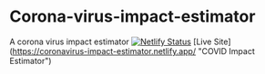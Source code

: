 # Corona-virus-impact-estimator
A corona virus impact estimator
[![Netlify Status](https://api.netlify.com/api/v1/badges/be721846-98ba-4467-bf51-5c62197aed5a/deploy-status)](https://app.netlify.com/sites/coronavirus-impact-estimator/deploys)
[Live Site] (https://coronavirus-impact-estimator.netlify.app/ "COVID Impact Estimator")
